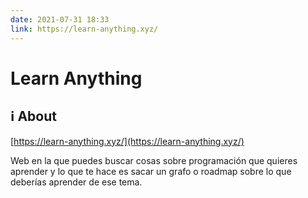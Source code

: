 ```yaml
---
date: 2021-07-31 18:33
link: https://learn-anything.xyz/
---
```


# Learn Anything

## ℹ️ About

[https://learn-anything.xyz/](https://learn-anything.xyz/)

Web en la que puedes buscar cosas sobre programación que quieres aprender y lo que te hace es sacar un grafo o roadmap sobre lo que deberías aprender de ese tema.


